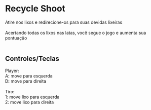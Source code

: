 <html>
  <h1>Recycle Shoot</h1>
    Atire nos lixos e redirecione-os para suas devidas lixeiras<br><br>
		Acertando todas os lixos nas latas, você segue o jogo e aumenta sua pontuação<br><br>
  <h2>Controles/Teclas</h2>
		Player: <br>
      A: move para esquerda <br>
      D: move para direita <br><br>
		Tiro: <br>
      1: move lixo para esquerda <br>
      2: move lixo para direita
</html>
